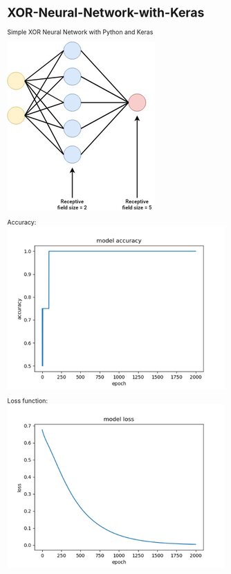 # XOR-Neural-Network-with-Keras
Simple XOR Neural Network with Python and Keras

![XOR Neural Network](result/NN.jpg)

Accuracy:
![Accuracy](result/acc.png)

Loss function:
![Cost](result/loss.png)
